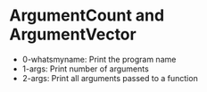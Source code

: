 # ArgumentCount and ArgumentVector

- 0-whatsmyname: Print the program name
- 1-args: Print number of arguments
- 2-args: Print all arguments passed to a function

